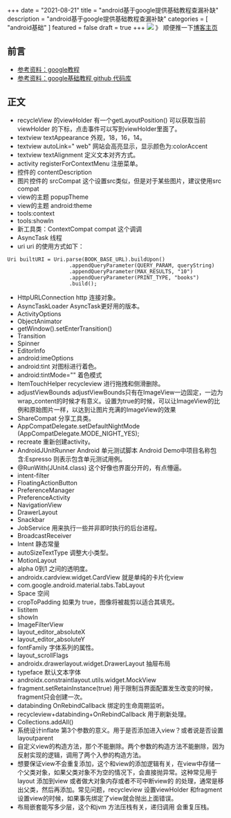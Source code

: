 +++
date = "2021-08-21"
title = "android基于google提供基础教程查漏补缺"
description = "android基于google提供基础教程查漏补缺"
categories = [
    "android基础"
]
featured = false
draft = true 
+++
![](https://gitee.com/lalalaxiaowifi/pictures/raw/master/image/%E6%97%A5%E5%B8%B8%E6%90%AC%E7%A0%96%E5%A4%B4.png)
》 顺便推一下[博客主页](http://lalalaxiaowifi.gitee.io/pictures/)
## 前言
* [参考资料：google教程](https://developer.android.google.cn/courses/fundamentals-training/toc-v2)
* [参考资料：google基础教程 github 代码库](https://github.com/google-developer-training/android-fundamentals-apps-v2)
## 正文
* recycleView 的viewHolder 有一个getLayoutPosition() 可以获取当前viewHolder 的下标，点击事件可以写到viewHolder里面了。
* textview textAppearance 外观，18，16，14。
* textview autoLink=" web" 网站会高亮显示，显示颜色为:colorAccent
* textview textAlignment 定义文本对齐方式。
* activity registerForContextMenu 注册菜单。
* 控件的 contentDescription 
* 图片控件的 srcCompat 这个设置src类似，但是对于某些图片，建议使用src compat 
* view的主题 popupTheme 
* view的主题 android:theme
* tools:context
* tools:showIn
* 新工具类：ContextCompat compat 这个调调
* AsyncTask 线程
* uri uri 的使用方式如下：
````aidl
Uri builtURI = Uri.parse(BOOK_BASE_URL).buildUpon()
                    .appendQueryParameter(QUERY_PARAM, queryString)
                    .appendQueryParameter(MAX_RESULTS, "10")
                    .appendQueryParameter(PRINT_TYPE, "books")
                    .build();
````
* HttpURLConnection http 连接对象。
* AsyncTaskLoader AsyncTask更好用的版本。
* ActivityOptions 
* ObjectAnimator
* getWindow().setEnterTransition()
* Transition
* Spinner
* EditorInfo
* android:imeOptions
* android:tint 对图标进行着色。
* android:tintMode="" 着色模式
* ItemTouchHelper recycleview 进行拖拽和侧滑删除。
* adjustViewBounds adjustViewBounds只有在ImageView一边固定，一边为wrap_content的时候才有意义。设置为true的时候，可以让ImageView的比例和原始图片一样，以达到让图片充满的ImageView的效果
* ShareCompat 分享工具类。
* AppCompatDelegate.setDefaultNightMode (AppCompatDelegate.MODE_NIGHT_YES);
* recreate 重新创建activity。
* AndroidJUnitRunner Android 单元测试脚本 Android Demo中项目名称包含:Espresso 则表示包含单元测试用例。
* @RunWith(JUnit4.class) 这个好像也界面分开的，有点懵逼。
* intent-filter
* FloatingActionButton
* PreferenceManager
* PreferenceActivity
* NavigationView
* DrawerLayout
* Snackbar 
* JobService 用来执行一些并非即时执行的后台进程。
* BroadcastReceiver
* Intent 静态常量
* autoSizeTextType 调整大小类型。
* MotionLayout
* alpha 0到1 之间的透明度。
* androidx.cardview.widget.CardView 就是单纯的卡片化view
* com.google.android.material.tabs.TabLayout
* Space 空间
* cropToPadding 如果为 true，图像将被裁剪以适合其填充。
* listitem
* showIn
* ImageFilterView
* layout_editor_absoluteX
* layout_editor_absoluteY
* fontFamily 字体系列的属性。
* layout_scrollFlags
* androidx.drawerlayout.widget.DrawerLayout 抽屉布局 
* typeface 默认文本字体
* androidx.constraintlayout.utils.widget.MockView
* fragment.setRetainInstance(true) 用于限制当界面配置发生改变的时候，fragment只会创建一次。
* databinding  OnRebindCallback 绑定的生命周期监听。
* recycleview+databinding+OnRebindCallback 用于刷新处理。
* Collections.addAll()
* 系统设计inflate 第3个参数的意义。用于是否添加进入view？或者说是否设置layoutparent 
* 自定义view的构造方法，那个不能删除。两个参数的构造方法不能删除，因为反射实现的逻辑，调用了两个入参的构造方法。
* 想要保证view不会重复添加，这个和view的添加逻辑有关，在view中存储一个父类对象，如果父类对象不为空的情况下，会直接抛异常。这种常见用于layout 添加到view 或者做大对象内存或者不可中断view的
  的处理，通常是移出父类，然后再添加。常见问题，recycleview 设置viewHolder 和fragment 设置view的时候，如果事先绑定了view就会抛出上面错误。
* 布局嵌套能写多少层，这个和jvm 方法压栈有关，递归调用 会重复压栈。



